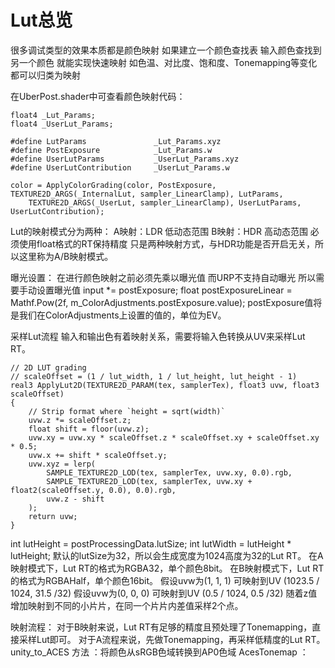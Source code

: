 # Lut总览
很多调试类型的效果本质都是颜色映射
如果建立一个颜色查找表 输入颜色查找到另一个颜色 就能实现快速映射
如色温、对比度、饱和度、Tonemapping等变化都可以归类为映射

在UberPost.shader中可查看颜色映射代码：
```
float4 _Lut_Params;
float4 _UserLut_Params;

#define LutParams               _Lut_Params.xyz
#define PostExposure            _Lut_Params.w
#define UserLutParams           _UserLut_Params.xyz
#define UserLutContribution     _UserLut_Params.w

color = ApplyColorGrading(color, PostExposure, TEXTURE2D_ARGS(_InternalLut, sampler_LinearClamp), LutParams,
    TEXTURE2D_ARGS(_UserLut, sampler_LinearClamp), UserLutParams, UserLutContribution);
```
Lut的映射模式分为两种：
A映射：LDR 低动态范围
B映射：HDR 高动态范围 必须使用float格式的RT保持精度
只是两种映射方式，与HDR功能是否开启无关，所以这里称为A/B映射模式。

曝光设置：
在进行颜色映射之前必须先乘以曝光值 而URP不支持自动曝光 所以需要手动设置曝光值
input *= postExposure;
float postExposureLinear = Mathf.Pow(2f, m_ColorAdjustments.postExposure.value);
postExposure值将是我们在ColorAdjustments上设置的值的，单位为EV。

采样Lut流程
输入和输出色有着映射关系，需要将输入色转换从UV来采样Lut RT。
```
// 2D LUT grading
// scaleOffset = (1 / lut_width, 1 / lut_height, lut_height - 1)
real3 ApplyLut2D(TEXTURE2D_PARAM(tex, samplerTex), float3 uvw, float3 scaleOffset)
{
    // Strip format where `height = sqrt(width)`
    uvw.z *= scaleOffset.z;
    float shift = floor(uvw.z);
    uvw.xy = uvw.xy * scaleOffset.z * scaleOffset.xy + scaleOffset.xy * 0.5;
    uvw.x += shift * scaleOffset.y;
    uvw.xyz = lerp(
        SAMPLE_TEXTURE2D_LOD(tex, samplerTex, uvw.xy, 0.0).rgb,
        SAMPLE_TEXTURE2D_LOD(tex, samplerTex, uvw.xy + float2(scaleOffset.y, 0.0), 0.0).rgb,
        uvw.z - shift
    );
    return uvw;
}
```
int lutHeight = postProcessingData.lutSize;
int lutWidth = lutHeight * lutHeight;
默认的lutSize为32，所以会生成宽度为1024高度为32的Lut RT。
在A映射模式下，Lut RT的格式为RGBA32，单个颜色8bit。
在B映射模式下，Lut RT的格式为RGBAHalf，单个颜色16bit。
假设uvw为(1, 1, 1) 可映射到UV (1023.5 / 1024, 31.5 /32)
假设uvw为(0, 0, 0) 可映射到UV (0.5 / 1024, 0.5 /32)
随着z值增加映射到不同的小片片，在同一个片片内差值采样2个点。

映射流程：
对于B映射来说，Lut RT有足够的精度且预处理了Tonemapping，直接采样Lut即可。
对于A流程来说，先做Tonemapping，再采样低精度的Lut RT。
unity_to_ACES 方法 ：将颜色从sRGB色域转换到AP0色域
AcesTonemap ：

